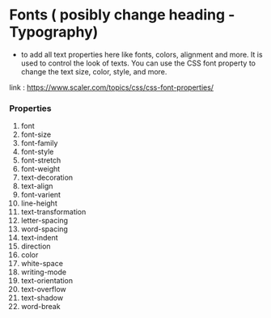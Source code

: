 # Fonts ( posibly change heading - Typography) 
- to add all text properties here like fonts, colors, alignment and more. 
It is used to control the look of texts. You can use the CSS font property to change the text size, color, style, and more. 

link : https://www.scaler.com/topics/css/css-font-properties/ 
### Properties
1. font
2. font-size
3. font-family
4. font-style
5. font-stretch
6. font-weight
7. text-decoration
8. text-align
9. font-varient
10. line-height
11. text-transformation
12. letter-spacing
13. word-spacing
14. text-indent
15. direction
16. color
17. white-space
18. writing-mode
19. text-orientation
20. text-overflow
21. text-shadow
22. word-break